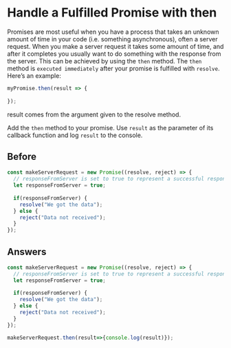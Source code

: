 # Handle a Fulfilled Promise with then
Promises are most useful when you have a process that takes an unknown amount of time in your code (i.e. something asynchronous), often a server request. 
When you make a server request it takes some amount of time, and after it completes you usually want to do something with the response from the server. 
This can be achieved by using the `then` method. The `then` method is `executed immediately` after your promise is fulfilled with `resolve`. 
Here’s an example:
```javascript
myPromise.then(result => {
  
});
```
result comes from the argument given to the resolve method.

Add the `then` method to your promise. Use `result` as the parameter of its callback function and log `result` to the console.

## Before
```javascript
const makeServerRequest = new Promise((resolve, reject) => {
  // responseFromServer is set to true to represent a successful response from a server
  let responseFromServer = true;
    
  if(responseFromServer) {
    resolve("We got the data");
  } else {  
    reject("Data not received");
  }
});
```

## Answers
```javascript
const makeServerRequest = new Promise((resolve, reject) => {
  // responseFromServer is set to true to represent a successful response from a server
  let responseFromServer = true;
    
  if(responseFromServer) {
    resolve("We got the data");
  } else {  
    reject("Data not received");
  }
});

makeServerRequest.then(result=>{console.log(result)});

```
